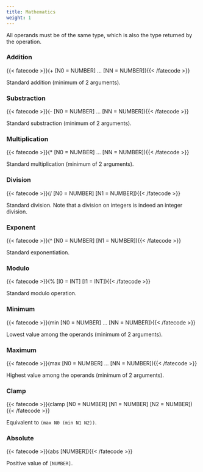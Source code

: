 ```yaml
---
title: Mathematics
weight: 1
---
```


All operands must be of the same type, which is also the type returned by the
operation.

### Addition
{{< fatecode >}}(+ [N0 = NUMBER] ... [NN = NUMBER]){{< /fatecode >}}

Standard addition (minimum of 2 arguments).

### Substraction
{{< fatecode >}}(- [N0 = NUMBER] ... [NN = NUMBER]){{< /fatecode >}}

Standard substraction (minimum of 2 arguments).

### Multiplication
{{< fatecode >}}(* [N0 = NUMBER] ... [NN = NUMBER]){{< /fatecode >}}

Standard multiplication (minimum of 2 arguments).

### Division
{{< fatecode >}}(/ [N0 = NUMBER] [N1 = NUMBER]){{< /fatecode >}}

Standard division. Note that a division on integers is indeed an integer
division.

### Exponent
{{< fatecode >}}(^ [N0 = NUMBER] [N1 = NUMBER]){{< /fatecode >}}

Standard exponentiation.

### Modulo
{{< fatecode >}}(% [I0 = INT] [I1 = INT]){{< /fatecode >}}

Standard modulo operation.

### Minimum
{{< fatecode >}}(min [N0 = NUMBER] ... [NN = NUMBER]){{< /fatecode >}}

Lowest value among the operands (minimum of 2 arguments).

### Maximum
{{< fatecode >}}(max [N0 = NUMBER] ... [NN = NUMBER]){{< /fatecode >}}

Highest value among the operands (minimum of 2 arguments).

### Clamp
{{< fatecode >}}(clamp [N0 = NUMBER] [N1 = NUMBER] [N2 = NUMBER]){{< /fatecode >}}

Equivalent to `(max N0 (min N1 N2))`.

### Absolute
{{< fatecode >}}(abs [NUMBER]){{< /fatecode >}}

Positive value of `[NUMBER]`.
